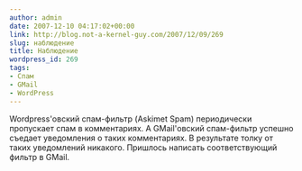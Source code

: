 ```yaml
---
author: admin
date: 2007-12-10 04:17:02+00:00
link: http://blog.not-a-kernel-guy.com/2007/12/09/269
slug: наблюдение
title: Наблюдение
wordpress_id: 269
tags:
- Спам
- GMail
- WordPress
---
```


Wordpress'овский спам-фильтр (Askimet Spam) периодически пропускает спам в комментариях. А GMail'овский спам-фильтр успешно съедает уведомления о таких комментариях. В результате толку от таких уведомлений никакого. Пришлось написать соответствующий фильтр в GMail.
